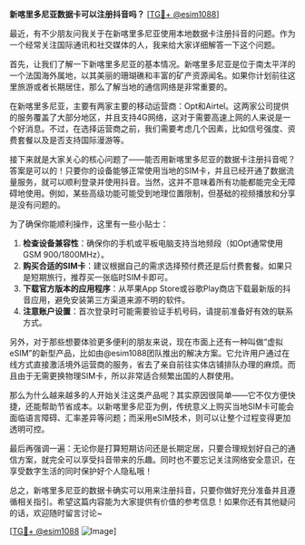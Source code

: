 **新喀里多尼亚数据卡可以注册抖音吗？** [[TG💪+ @esim1088](https://t.me/s/esim1088)]

最近，有不少朋友问我关于在新喀里多尼亚使用本地数据卡注册抖音的问题。作为一个经常关注国际通讯和社交媒体的人，我来给大家详细解答一下这个问题。

首先，让我们了解一下新喀里多尼亚的基本情况。新喀里多尼亚是位于南太平洋的一个法国海外属地，以其美丽的珊瑚礁和丰富的矿产资源闻名。如果你计划前往这里旅游或者长期居住，那么了解当地的通信网络是非常重要的。

在新喀里多尼亚，主要有两家主要的移动运营商：Opt和Airtel。这两家公司提供的服务覆盖了大部分地区，并且支持4G网络，这对于需要高速上网的人来说是一个好消息。不过，在选择运营商之前，我们需要考虑几个因素，比如信号强度、资费套餐以及是否支持国际漫游等。

接下来就是大家关心的核心问题了——能否用新喀里多尼亚的数据卡注册抖音呢？答案是可以的！只要你的设备能够正常使用当地的SIM卡，并且已经开通了数据流量服务，就可以顺利登录并使用抖音。当然，这并不意味着所有功能都能完全无障碍地使用。例如，某些高级功能可能受到地理位置限制，但基础的视频播放和分享是没有问题的。

为了确保你能顺利操作，这里有一些小贴士：

1. **检查设备兼容性**：确保你的手机或平板电脑支持当地频段（如Opt通常使用GSM 900/1800MHz）。
2. **购买合适的SIM卡**：建议根据自己的需求选择预付费还是后付费套餐。如果只是短期旅行，推荐买一张临时SIM卡即可。
3. **下载官方版本的应用程序**：从苹果App Store或谷歌Play商店下载最新版的抖音应用，避免安装第三方渠道来源不明的软件。
4. **注意账户设置**：首次登录时可能需要验证手机号码，请提前准备好有效的联系方式。

另外，对于那些想要体验更多便利的朋友来说，现在市面上还有一种叫做“虚拟eSIM”的新型产品，比如由@esim1088团队推出的解决方案。它允许用户通过在线方式直接激活境外运营商的服务，省去了亲自前往实体店铺排队办理的麻烦。而且由于无需更换物理SIM卡，所以非常适合频繁出国的人群使用。

那么为什么越来越多的人开始关注这类产品呢？其实原因很简单——它不仅方便快捷，还能帮助节省成本。以新喀里多尼亚为例，传统意义上购买当地SIM卡可能会面临语言障碍、汇率差异等问题；而采用eSIM技术，则可以让整个过程变得更加透明可控。

最后再强调一遍：无论你是打算短期访问还是长期定居，只要合理规划好自己的通信方案，就完全可以享受抖音带来的乐趣。同时也不要忘记关注网络安全意识，在享受数字生活的同时保护好个人隐私哦！

总之，新喀里多尼亚的数据卡确实可以用来注册抖音，只要你做好充分准备并且遵循相关指引。希望这篇内容能为大家提供有价值的参考信息！如果你还有其他疑问的话，欢迎随时留言讨论~

[[TG💪+ @esim1088](https://t.me/s/esim1088) ![Image](https://i.postimg.cc/4NQfJmqS/Snipaste-2025-05-13-00-14-12.png)]